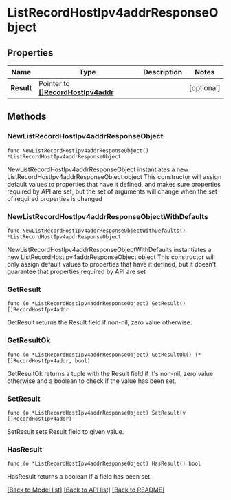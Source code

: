 # ListRecordHostIpv4addrResponseObject

## Properties

Name | Type | Description | Notes
------------ | ------------- | ------------- | -------------
**Result** | Pointer to [**[]RecordHostIpv4addr**](RecordHostIpv4addr.md) |  | [optional] 

## Methods

### NewListRecordHostIpv4addrResponseObject

`func NewListRecordHostIpv4addrResponseObject() *ListRecordHostIpv4addrResponseObject`

NewListRecordHostIpv4addrResponseObject instantiates a new ListRecordHostIpv4addrResponseObject object
This constructor will assign default values to properties that have it defined,
and makes sure properties required by API are set, but the set of arguments
will change when the set of required properties is changed

### NewListRecordHostIpv4addrResponseObjectWithDefaults

`func NewListRecordHostIpv4addrResponseObjectWithDefaults() *ListRecordHostIpv4addrResponseObject`

NewListRecordHostIpv4addrResponseObjectWithDefaults instantiates a new ListRecordHostIpv4addrResponseObject object
This constructor will only assign default values to properties that have it defined,
but it doesn't guarantee that properties required by API are set

### GetResult

`func (o *ListRecordHostIpv4addrResponseObject) GetResult() []RecordHostIpv4addr`

GetResult returns the Result field if non-nil, zero value otherwise.

### GetResultOk

`func (o *ListRecordHostIpv4addrResponseObject) GetResultOk() (*[]RecordHostIpv4addr, bool)`

GetResultOk returns a tuple with the Result field if it's non-nil, zero value otherwise
and a boolean to check if the value has been set.

### SetResult

`func (o *ListRecordHostIpv4addrResponseObject) SetResult(v []RecordHostIpv4addr)`

SetResult sets Result field to given value.

### HasResult

`func (o *ListRecordHostIpv4addrResponseObject) HasResult() bool`

HasResult returns a boolean if a field has been set.


[[Back to Model list]](../README.md#documentation-for-models) [[Back to API list]](../README.md#documentation-for-api-endpoints) [[Back to README]](../README.md)


